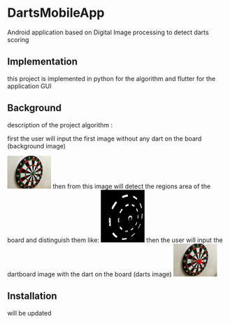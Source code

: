 # DartsMobileApp
Android application based on Digital Image processing to detect darts scoring 

## Implementation
this project is implemented in python for the algorithm and flutter for the application GUI

## Background 
description of the project algorithm :

first the user will input the first image without any dart on the board (background image)

<img src = "test_images/dartBoard1.jpg" width="100" hight="100">
then from this image will detect the regions area of the board and distinguish them like:
<img src = "debug_images/green regions.jpg" width="100" hight="100">
then the user will input the dartboard image with the dart on the board (darts image)
<img src = "test_images/dart11.jpg" width="100" hight="100">















## Installation
will be updated 








